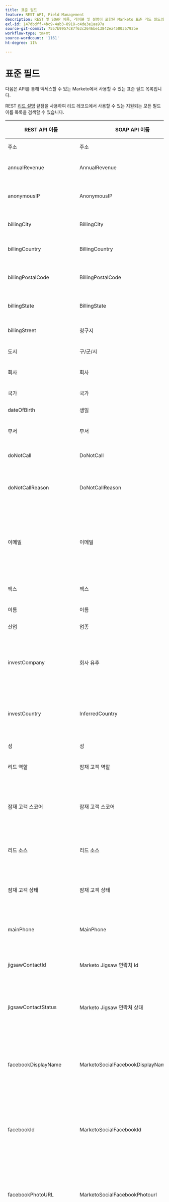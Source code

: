 ```yaml
---
title: 표준 필드
feature: REST API, Field Management
description: REST 및 SOAP 이름, 레이블 및 설명이 포함된 Marketo 표준 리드 필드의 전체 목록과 Describe Lead API를 통해 검색하는 방법을 찾아봅니다.
exl-id: 147dbdff-4bc9-4ab3-8918-c4de3e1aa97a
source-git-commit: 7557b9957c87f63c2646be13842ea450035792be
workflow-type: tm+mt
source-wordcount: '1161'
ht-degree: 11%

---
```


# 표준 필드

다음은 API를 통해 액세스할 수 있는 Marketo에서 사용할 수 있는 표준 필드 목록입니다.

REST [리드 설명](https://developer.adobe.com/marketo-apis/api/mapi/) 끝점을 사용하여 리드 레코드에서 사용할 수 있는 지원되는 모든 필드 이름 목록을 검색할 수 있습니다.

| REST API 이름 | SOAP API 이름 | 알기 쉬운 레이블 | 설명 |
| --- | --- | --- | --- |
| 주소 | 주소 | 주소 | 잠재 고객 주소 |
| annualRevenue | AnnualRevenue | 연간 수익 | 잠재 고객 회사의 연간 수익 |
| anonymousIP | AnonymousIP | 익명 IP | 잠재 고객의 최초 기록된 웹 방문 IP 주소 |
| billingCity | BillingCity | 청구지 시 | 잠재 고객 청구 주소 도시 |
| billingCountry | BillingCountry | 청구지 국가 | 잠재 고객 청구 주소 국가 |
| billingPostalCode | BillingPostalCode | 청구지 우편번호 | 잠재 고객 청구 주소의 우편 번호 |
| billingState | BillingState | 청구지 주 | 잠재 고객 청구 주소 시/도 |
| billingStreet | 청구지 | 청구지 주소 | 잠재 고객 회사의 청구지 주소 |
| 도시 | 구/군/시 | 구/군/시 | 리드의 도시 |
| 회사 | 회사 | 회사 이름 | 잠재 고객의 회사 이름 |
| 국가 | 국가 | 국가 | 잠재 고객 국가 |
| dateOfBirth | 생일 | 생년월일 | 잠재 고객 생년월일 |
| 부서 | 부서 | 부서 | 회사 내 잠재 고객 부서 |
| doNotCall | DoNotCall | 두 낫 콜 | 잠재 고객의 비호출 환경 설정 |
| doNotCallReason | DoNotCallReason | 두 낫 콜 이유 | 잠재 고객의 무-콜 환경 설정에 대한 설명 |
| 이메일 | 이메일 | 이메일 주소 | 잠재 고객의 이메일 주소입니다. 잠재 고객 레코드를 위한 표준 Marketo 키 필드 |
| 팩스 | 팩스 | 팩스 번호 | 잠재 고객의 팩스 번호 |
| 이름 | 이름 | 이름 | 잠재 고객의 이름 |
| 산업 | 업종 | 업종 | 잠재 고객의 업계 |
| investCompany | 회사 유추 | 추론된 회사 | 잠재 고객의 최초 기록된 웹 방문 역 IP 조회로 회사 이름을 추정함 |
| investCountry | InferredCountry | 추론된 국가 | 잠재 고객의 최초 기록된 웹 방문 역 IP 조회로 국가 유추 |
| 성 | 성 | 성 | 잠재 고객의 성 |
| 리드 역할 | 잠재 고객 역할 | 역할 | 회사에서 잠재 고객의 역할 |
| 잠재 고객 스코어 | 잠재 고객 스코어 | 잠재 고객 점수 | 캠페인 및 프로그램을 채점하여 잠재 고객에게 부여되는 정수 점수 |
| 리드 소스 | 리드 소스 | 잠재 고객 소스 | 잠재 고객의 원본 소스를 기록하는 필드 |
| 잠재 고객 상태 | 잠재 고객 상태 | 잠재 고객 상태 | 잠재 고객의 현재 마케팅/판매 상태를 기록하는 필드 |
| mainPhone | MainPhone | 주요 전화 | 잠재 고객 회사의 기본 전화번호 |
| jigsawContactId | Marketo Jigsaw 연락처 Id | MARKETO Data.com ID | 잠재 고객의 Data.com ID(사용 가능한 경우) |
| jigsawContactStatus | Marketo Jigsaw 연락처 상태 | Marketo Data.com 상태 | 잠재 고객의 Data.com 상태(사용 가능한 경우) |
| facebookDisplayName | MarketoSocialFacebookDisplayName | Marketo 소셜 Facebook 표시 이름 | 잠재 고객의 Facebook 표시 이름입니다. Social 로그인 중 시스템 채워짐 |
| facebookId | MarketoSocialFacebookId | Marketo Social Facebook Id | 잠재 고객의 Facebook Id입니다. Social 로그인 중 시스템 채워짐 |
| facebookPhotoURL | MarketoSocialFacebookPhotourl | Marketo Social Facebook 사진 URL | 잠재 고객의 Facebook 프로필 사진 URL. Social 로그인 중 시스템 채워짐 |
| facebookProfileURL | MarketoSocialFacebookProfileURL | Marketo Social Facebook 프로필 URL | 잠재 고객의 Facebook 프로필 URL. Social 로그인 중 시스템 채워짐 |
| facebookReach | MarketoSocialFacebookReach | Marketo Social Facebook 연결 | 잠재 고객의 Facebook 도달. Social 로그인 중 시스템 채워짐 |
| facebookReferred등록 | MarketoSocialFacebookReferredEnrollments | Marketo Social Facebook 참조 등록 | Facebook을 통한 잠재 고객에 귀속되는 참조 등록 수입니다. 시스템 관리됨 |
| facebook 참조 방문 횟수 | MarketoSocialFacebookReferredVisits | Marketo Social Facebook 참조 방문 | Facebook을 통한 리드에 귀속되는 참조된 방문 수입니다. 시스템 관리됨 |
| 성별 | MarketoSocialGender | Marketo 소셜 젠더 | 잠재 고객의 성별. Social 로그인 중 시스템 채워짐 |
| lastReferencement | MarketoSocialLastReferredEnrollment | Marketo Social 마지막 참조 등록 | 마지막으로 완료된 참조 날짜. 시스템 관리됨 |
| lastReferredVisit | MarketoSocialLastReferredVisit | Marketo Social 마지막 참조 방문 | 마지막으로 참조된 방문일. 시스템 관리됨 |
| linkedInDisplayName | MarketoSocialLinkedInDisplayName | Marketo Social LinkedIn 표시 이름 | 잠재 고객의 LinkedIn 표시 이름입니다. Social 로그인 중 시스템 채워짐 |
| linkedInId | MarketoSocialLinkedInId | Marketo Social LinkedIn Id | 잠재 고객의 LinkedIn Id. Social 로그인 중 시스템 채워짐 |
| linkedInPhotourl | MarketoSocialLinkedInPhotourl | Marketo Social LinkedIn 사진 URL | 리드의 LinkedIn 사진 URL. Social 로그인 중 시스템 채워짐 |
| linkedInProfileURL | MarketoSocialLinkedInProfileURL | Marketo Social LinkedIn 프로필 URL | 잠재 고객의 LinkedIn 프로필입니다. Social 로그인 중 시스템 채워짐 |
| linkedInReach | MarketoSocialLinkedInReach | Marketo Social LinkedIn Reach | 잠재 고객의 LinkedIn 도달 범위. Social 로그인 중 시스템 채워짐 |
| linkedInReferredEnrollments | MarketoSocialLinkedInReferredEnrollments | Marketo Social LinkedIn 참조 등록 | LinkedIn을 통해 잠재 고객에 귀속되는 참조 등록 수입니다. 시스템 관리됨 |
| linkedInReferredVisits | MarketoSocialLinkedInReferredVisits | Marketo Social LinkedIn 참조 방문 | LinkedIn을 통한 리드에 속하는 참조된 방문 수입니다. 시스템 관리됨 |
| 신디케이션 Id |  - | Marketo Social 신디케이션 ID | 잠재 고객의 내부 Marketo Social ID입니다. 시스템 관리됨 |
| totalReferred등록 | MarketoSocialTotalReferredEnrollments | Marketo Social 총 참조된 등록자 수 | 잠재 고객에 귀속된 완료된 참조 등록의 총 수 |
| totalReferredVisits | MarketoSocialTotalReferredVisits | Marketo Social 총 참조된 방문 수 | 잠재 고객에 귀속되는 총 참조 방문 수 |
| twitterDisplayName | MarketoSocialTwitterDisplayName | Marketo 소셜 Twitter 표시 이름 | 잠재 고객의 Twitter 표시 이름입니다. Social 로그인 중 시스템 채워짐 |
| twitterId | MarketoSocialTwitterId | Marketo 소셜 Twitter Id | 잠재 고객의 Twitter Id. Social 로그인 중 시스템 채워짐 |
| twitterPhotourl | MarketoSocialTwitterPhotourl | Marketo 소셜 Twitter 사진 URL | 리드의 Twitter 사진 URL. Social 로그인 중 시스템 채워짐 |
| twitterProfileURL | MarketoSocialTwitterProfileURL | Marketo 소셜 Twitter 프로필 URL | 잠재 고객의 Twitter 프로필 URL. Social 로그인 중 시스템 채워짐 |
| twitterReach | MarketoSocialTwitterReach | Marketo 소셜 Twitter 범위 | 리드의 Twitter 범위. Social 로그인 중 시스템 채워짐 |
| twitterReferred등록 | MarketoSocialTwitterReferred등록 | Marketo Social Twitter 참조 등록 | Twitter를 통한 잠재 고객에 귀속되는 참조 등록 수입니다. 시스템 관리됨 |
| twitter 참조 방문 | MarketoSocialTwitterReferredVisits | Marketo Social Twitter 참조 방문 | Twitter를 통한 잠재 고객 방문 횟수입니다. 시스템 관리됨 |
| 가운데 이름 | 가운데 이름 | 중간 이름 | 잠재 고객의 가운데 이름 |
| mobilePhone | 휴대폰 | 휴대폰 번호 | 잠재 고객의 휴대폰 번호 |
| numberOfEmployees | 직원 수 | 직원 수 | 잠재 고객 회사의 직원 수 |
| 전화 | 전화 | 전화번호 | 잠재 고객 전화번호 |
| 우편번호 | 우편번호 | 우편번호 | 잠재 고객의 우편 번호 |
| 등급 | 등급 | 잠재 고객 등급 | 잠재 고객의 마케팅/판매 등급 |
| 인사말 | 인사말 | 인사말 | 리드가 선호하는 인사말, 즉 미스터, 미스... 등. |
| sicCode | SICCode | SIC 코드 | 잠재 고객 회사의 표준 산업 분류 코드 |
| 사이트 | 위치 | 위치 |  |
| state | 주/도 | 주/도 | 잠재 고객 상태 |
| 제목 | 제목 | 직위 | 잠재 고객의 직책 |
| 구독 취소됨 | 구독 취소 | 구독 취소 | 잠재 고객의 이메일 구독 취소 상태. 부분적으로 시스템이 관리됩니다. true로 설정하면 운영되지 않는 이메일이 수신되지 않습니다. |
| unsubscribedReason | 가입 해지됨 이유 | 구독 취소 이유 | 잠재 고객의 구독 취소 상태에 대한 사유. 부분적으로 시스템이 관리됩니다. 잠재 고객이 Marketo 이메일에서 직접 가입 해지된 경우 이메일 정보로 채워집니다. |
| 웹 사이트 | 웹 사이트 | 웹 사이트 | 잠재 고객 회사 웹 사이트 URL |
| createdAt |  - | 생성 위치 | 잠재 고객 레코드가 처음 생성된 시간입니다. 시스템 관리됨 |
| updatedAt |  - | 업데이트 시간 | 잠재 고객 레코드가 마지막으로 업데이트된 시간입니다. 시스템 관리됨 |
| emailInvalid |  - | 잘못된 이메일 | 이메일 상태가 잘못되었습니다. true로 설정하면 해당 주소의 모든 이메일이 차단됩니다. 이메일이 유효하지 않음을 나타내는 바운스 수는 이 필드를 자동으로 true로 설정합니다. |
| emailInvalidCause |  - | 잘못된 이메일 원인 | 이메일 상태가 잘못되었기 때문입니다. 잘못된 전자 메일이 true로 설정되면 이 필드에 주입 바운스 메시지가 기록됩니다. |
| investCity |  - | 추론된 시 | 잠재 고객의 최초 기록된 웹 방문 역 IP 조회로 잠재 고객의 도시를 추정함. |
| investMetropolitanArea |  - | 대도시 지역 유추 | 잠재 고객의 대도시 지역을 잠재 고객의 최초 기록된 웹 방문 역 IP 조회로 추정함. |
| investPhoneAreaCode |  - | 전화번호 지역코드 유추 | 잠재 고객의 전화 지역 코드가 잠재 고객의 최초 기록된 웹 방문 역 IP 조회로 추론됩니다. |
| 유추우편번호 |  - | 추론된 우편번호 | 잠재 고객의 우편 번호를 잠재 고객의 최초 기록된 웹 방문 역 IP 조회로 추정함. |
| investStateRegion |  - | 유추된 주 지역 | 잠재 고객의 최초 기록된 웹 방문 역 IP 조회로 잠재 고객의 상태 지역을 추정함. |
| isAnonymous |  - | 익명 | 잠재 고객 레코드의 익명 상태. 시스템 관리됨. |
| 우선 순위 |  - | 우선순위 | 잠재 고객의 영업 Insight 우선 순위. 시스템 관리됨. |
| relativeScore |  - | 상대 스코어 | 잠재 고객의 판매 Insight 상대 점수. 시스템 관리됨. |
| 긴급도 |  - | 긴급도 | 잠재 고객의 영업 Insight 긴급도. 시스템 관리됨. |
